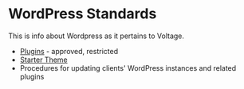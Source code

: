 # WordPress Standards

This is info about Wordpress as it pertains to Voltage.

- [Plugins](plugins.md) - approved, restricted
- [Starter Theme](https://github.com/voltagead/faraday-cage)
- Procedures for updating clients' WordPress instances and related plugins